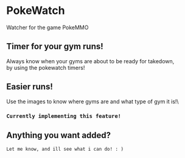 # PokeWatch
Watcher for the game PokeMMO



## Timer for your gym runs!
Always know when your gyms are about to be ready for takedown,\
by using the pokewatch timers!

## Easier runs!
Use the images to know where gyms are and what type of gym it is!\
### `Currently implementing this feature!`



## Anything you want added?
`Let me know, and ill see what i can do! : )`
